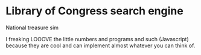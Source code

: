 # Library of Congress search engine
National treasure sim

I freaking LOOOVE the little numbers and programs and such (Javascript) because they are cool and can implement almost whatever you can think of.
